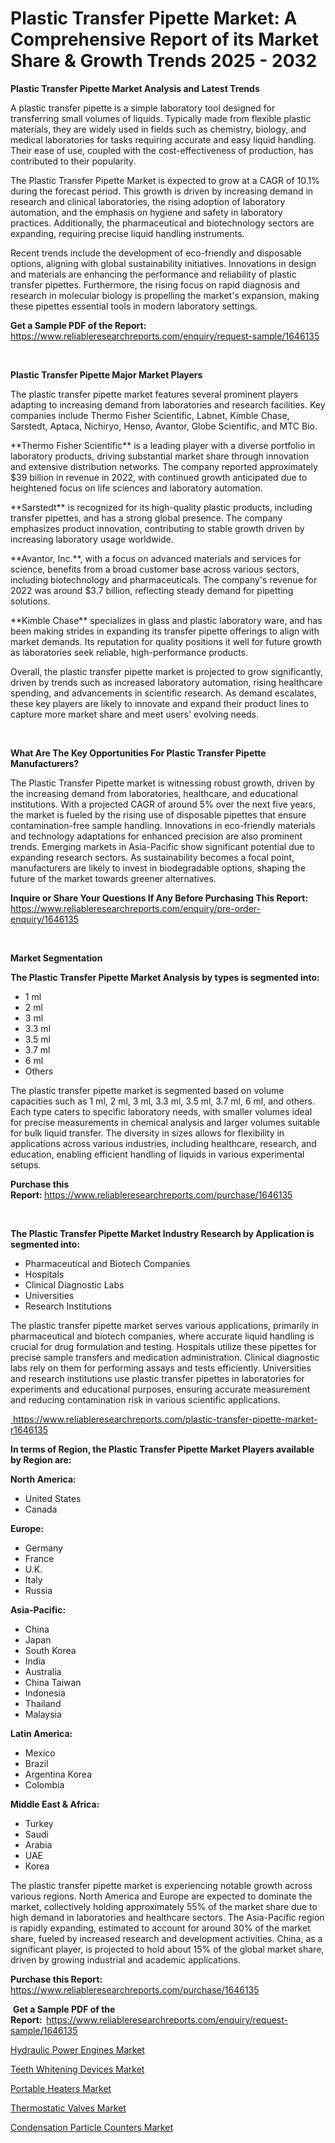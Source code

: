 <p><h1>Plastic Transfer Pipette Market: A Comprehensive Report of its Market Share & Growth Trends 2025 - 2032</h1></p><p><strong>Plastic Transfer Pipette Market Analysis and Latest Trends</strong></p>
<p><p>A plastic transfer pipette is a simple laboratory tool designed for transferring small volumes of liquids. Typically made from flexible plastic materials, they are widely used in fields such as chemistry, biology, and medical laboratories for tasks requiring accurate and easy liquid handling. Their ease of use, coupled with the cost-effectiveness of production, has contributed to their popularity.</p><p>The Plastic Transfer Pipette Market is expected to grow at a CAGR of 10.1% during the forecast period. This growth is driven by increasing demand in research and clinical laboratories, the rising adoption of laboratory automation, and the emphasis on hygiene and safety in laboratory practices. Additionally, the pharmaceutical and biotechnology sectors are expanding, requiring precise liquid handling instruments. </p><p>Recent trends include the development of eco-friendly and disposable options, aligning with global sustainability initiatives. Innovations in design and materials are enhancing the performance and reliability of plastic transfer pipettes. Furthermore, the rising focus on rapid diagnosis and research in molecular biology is propelling the market's expansion, making these pipettes essential tools in modern laboratory settings.</p></p>
<p><strong>Get a Sample PDF of the Report:&nbsp;</strong> <a href="https://www.reliableresearchreports.com/enquiry/request-sample/1646135?utm_campaign=7&utm_medium=2&utm_source=Github&utm_content=ia&utm_term=11042025&utm_id=plastic-transfer-pipette">https://www.reliableresearchreports.com/enquiry/request-sample/1646135</a></p>
<p>&nbsp;</p>
<p><strong>Plastic Transfer Pipette Major Market Players</strong></p>
<p><p>The plastic transfer pipette market features several prominent players adapting to increasing demand from laboratories and research facilities. Key companies include Thermo Fisher Scientific, Labnet, Kimble Chase, Sarstedt, Aptaca, Nichiryo, Henso, Avantor, Globe Scientific, and MTC Bio. </p><p>**Thermo Fisher Scientific** is a leading player with a diverse portfolio in laboratory products, driving substantial market share through innovation and extensive distribution networks. The company reported approximately $39 billion in revenue in 2022, with continued growth anticipated due to heightened focus on life sciences and laboratory automation.</p><p>**Sarstedt** is recognized for its high-quality plastic products, including transfer pipettes, and has a strong global presence. The company emphasizes product innovation, contributing to stable growth driven by increasing laboratory usage worldwide.</p><p>**Avantor, Inc.**, with a focus on advanced materials and services for science, benefits from a broad customer base across various sectors, including biotechnology and pharmaceuticals. The company's revenue for 2022 was around $3.7 billion, reflecting steady demand for pipetting solutions.</p><p>**Kimble Chase** specializes in glass and plastic laboratory ware, and has been making strides in expanding its transfer pipette offerings to align with market demands. Its reputation for quality positions it well for future growth as laboratories seek reliable, high-performance products.</p><p>Overall, the plastic transfer pipette market is projected to grow significantly, driven by trends such as increased laboratory automation, rising healthcare spending, and advancements in scientific research. As demand escalates, these key players are likely to innovate and expand their product lines to capture more market share and meet users' evolving needs.</p></p>
<p>&nbsp;</p>
<p><strong>What Are The Key Opportunities For Plastic Transfer Pipette Manufacturers?</strong></p>
<p><p>The Plastic Transfer Pipette market is witnessing robust growth, driven by the increasing demand from laboratories, healthcare, and educational institutions. With a projected CAGR of around 5% over the next five years, the market is fueled by the rising use of disposable pipettes that ensure contamination-free sample handling. Innovations in eco-friendly materials and technology adaptations for enhanced precision are also prominent trends. Emerging markets in Asia-Pacific show significant potential due to expanding research sectors. As sustainability becomes a focal point, manufacturers are likely to invest in biodegradable options, shaping the future of the market towards greener alternatives.</p></p>
<p><strong>Inquire or Share Your Questions If Any Before Purchasing This Report:</strong> <a href="https://www.reliableresearchreports.com/enquiry/pre-order-enquiry/1646135?utm_campaign=7&utm_medium=2&utm_source=Github&utm_content=ia&utm_term=11042025&utm_id=plastic-transfer-pipette">https://www.reliableresearchreports.com/enquiry/pre-order-enquiry/1646135</a></p>
<p>&nbsp;</p>
<p><strong>Market Segmentation</strong></p>
<p><strong>The Plastic Transfer Pipette Market Analysis by types is segmented into:</strong></p>
<p><ul><li>1 ml</li><li>2 ml</li><li>3 ml</li><li>3.3 ml</li><li>3.5 ml</li><li>3.7 ml</li><li>6 ml</li><li>Others</li></ul></p>
<p><p>The plastic transfer pipette market is segmented based on volume capacities such as 1 ml, 2 ml, 3 ml, 3.3 ml, 3.5 ml, 3.7 ml, 6 ml, and others. Each type caters to specific laboratory needs, with smaller volumes ideal for precise measurements in chemical analysis and larger volumes suitable for bulk liquid transfer. The diversity in sizes allows for flexibility in applications across various industries, including healthcare, research, and education, enabling efficient handling of liquids in various experimental setups.</p></p>
<p><strong>Purchase this Report:&nbsp;</strong><a href="https://www.reliableresearchreports.com/purchase/1646135?utm_campaign=7&utm_medium=2&utm_source=Github&utm_content=ia&utm_term=11042025&utm_id=plastic-transfer-pipette">https://www.reliableresearchreports.com/purchase/1646135</a></p>
<p>&nbsp;</p>
<p><strong>The Plastic Transfer Pipette Market Industry Research by Application is segmented into:</strong></p>
<p><ul><li>Pharmaceutical and Biotech Companies</li><li>Hospitals</li><li>Clinical Diagnostic Labs</li><li>Universities</li><li>Research Institutions</li></ul></p>
<p><p>The plastic transfer pipette market serves various applications, primarily in pharmaceutical and biotech companies, where accurate liquid handling is crucial for drug formulation and testing. Hospitals utilize these pipettes for precise sample transfers and medication administration. Clinical diagnostic labs rely on them for performing assays and tests efficiently. Universities and research institutions use plastic transfer pipettes in laboratories for experiments and educational purposes, ensuring accurate measurement and reducing contamination risk in various scientific applications.</p></p>
<p><a href="https://www.reliableresearchreports.com/plastic-transfer-pipette-market-r1646135?utm_campaign=7&utm_medium=2&utm_source=Github&utm_content=ia&utm_term=11042025&utm_id=plastic-transfer-pipette">&nbsp;https://www.reliableresearchreports.com/plastic-transfer-pipette-market-r1646135</a></p>
<p><strong>In terms of Region, the Plastic Transfer Pipette Market Players available by Region are:</strong></p>
<p>
    <p> <strong> North America: </strong>
        <ul>
            <li>United States</li>
            <li>Canada</li>
        </ul>
        </p> 
    <p> <strong> Europe: </strong>
        <ul>
            <li>Germany</li>
            <li>France</li>
            <li>U.K.</li>
            <li>Italy</li>
            <li>Russia</li>
        </ul>
        </p> 
    <p> <strong> Asia-Pacific: </strong>
        <ul>
            <li>China</li>
            <li>Japan</li>
            <li>South Korea</li>
            <li>India</li>
            <li>Australia</li>
            <li>China Taiwan</li>
            <li>Indonesia</li>
            <li>Thailand</li>
            <li>Malaysia</li>
        </ul>
        </p> 
    <p> <strong> Latin America: </strong>
        <ul>
            <li>Mexico</li>
            <li>Brazil</li>
            <li>Argentina Korea</li>
            <li>Colombia</li>
        </ul>
        </p> 
    <p> <strong> Middle East & Africa: </strong>
        <ul>
            <li>Turkey</li>
            <li>Saudi</li>
            <li>Arabia</li>
            <li>UAE</li>
            <li>Korea</li>
        </ul>
    </p>
    </p>
<p><p>The plastic transfer pipette market is experiencing notable growth across various regions. North America and Europe are expected to dominate the market, collectively holding approximately 55% of the market share due to high demand in laboratories and healthcare sectors. The Asia-Pacific region is rapidly expanding, estimated to account for around 30% of the market share, fueled by increased research and development activities. China, as a significant player, is projected to hold about 15% of the global market share, driven by growing industrial and academic applications.</p></p>
<p><strong>Purchase this Report: </strong><a href="https://www.reliableresearchreports.com/purchase/1646135?utm_campaign=7&utm_medium=2&utm_source=Github&utm_content=ia&utm_term=11042025&utm_id=plastic-transfer-pipette">https://www.reliableresearchreports.com/purchase/1646135</a></p>
<p>&nbsp;<strong>Get a Sample PDF of the Report:&nbsp;&nbsp;</strong><a href="https://www.reliableresearchreports.com/enquiry/request-sample/1646135?utm_campaign=7&utm_medium=2&utm_source=Github&utm_content=ia&utm_term=11042025&utm_id=plastic-transfer-pipette">https://www.reliableresearchreports.com/enquiry/request-sample/1646135</a></p>
<p><strong></strong></p>
<p><p><a href="https://github.com/sderolza/Market-Research-Report-List-1/blob/main/hydraulic-power-engines-market.md?utm_campaign=7&utm_medium=2&utm_source=Github&utm_content=ia&utm_term=11042025&utm_id=plastic-transfer-pipette">Hydraulic Power Engines Market</a></p><p><a href="https://github.com/kryshaprilbb/Market-Research-Report-List-1/blob/main/teeth-whitening-devices-market.md?utm_campaign=7&utm_medium=2&utm_source=Github&utm_content=ia&utm_term=11042025&utm_id=plastic-transfer-pipette">Teeth Whitening Devices Market</a></p><p><a href="https://github.com/ijffseandy/Market-Research-Report-List-1/blob/main/portable-heaters-market.md?utm_campaign=7&utm_medium=2&utm_source=Github&utm_content=ia&utm_term=11042025&utm_id=plastic-transfer-pipette">Portable Heaters Market</a></p><p><a href="https://github.com/kolffmaris58/Market-Research-Report-List-1/blob/main/thermostatic-valves-market.md?utm_campaign=7&utm_medium=2&utm_source=Github&utm_content=ia&utm_term=11042025&utm_id=plastic-transfer-pipette">Thermostatic Valves Market</a></p><p><a href="https://github.com/yepezkommakp/Market-Research-Report-List-1/blob/main/condensation-particle-counters-market.md?utm_campaign=7&utm_medium=2&utm_source=Github&utm_content=ia&utm_term=11042025&utm_id=plastic-transfer-pipette">Condensation Particle Counters Market</a></p></p>